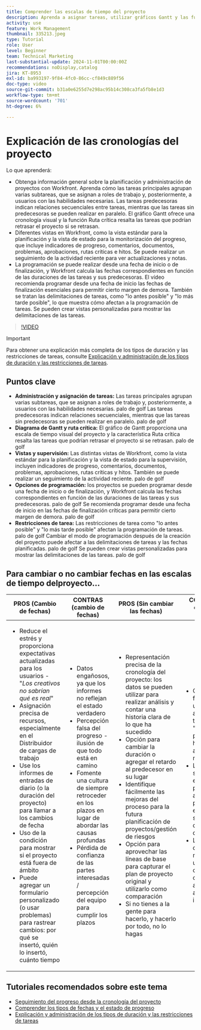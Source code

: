 ```yaml
---
title: Comprender las escalas de tiempo del proyecto
description: Aprenda a asignar tareas, utilizar gráficos Gantt y las funciones de ruta crítica, supervisar proyectos mediante vistas, programar tareas de forma eficaz y aplicar restricciones para una planificación óptima de los proyectos.
activity: use
feature: Work Management
thumbnail: 335213.jpeg
type: Tutorial
role: User
level: Beginner
team: Technical Marketing
last-substantial-update: 2024-11-01T00:00:00Z
recommendations: noDisplay,catalog
jira: KT-8953
exl-id: ba993197-9f84-4fc0-86cc-cf849c889f56
doc-type: video
source-git-commit: b31a0e6255d7e298ac95b14c308ca3fa5fb8e1d3
workflow-type: tm+mt
source-wordcount: '701'
ht-degree: 6%

---
```


# Explicación de las cronologías del proyecto

Lo que aprenderá:

* Obtenga información general sobre la planificación y administración de proyectos con Workfront. Aprenda cómo las tareas principales agrupan varias subtareas, que se asignan a roles de trabajo y, posteriormente, a usuarios con las habilidades necesarias. Las tareas predecesoras indican relaciones secuenciales entre tareas, mientras que las tareas sin predecesoras se pueden realizar en paralelo. El gráfico Gantt ofrece una cronología visual y la función Ruta crítica resalta las tareas que podrían retrasar el proyecto si se retrasan.
* Diferentes vistas en Workfront, como la vista estándar para la planificación y la vista de estado para la monitorización del progreso, que incluye indicadores de progreso, comentarios, documentos, problemas, aprobaciones, rutas críticas e hitos. Se puede realizar un seguimiento de la actividad reciente para ver actualizaciones y notas.
* La programación se puede realizar desde una fecha de inicio o de finalización, y Workfront calcula las fechas correspondientes en función de las duraciones de las tareas y sus predecesoras. El vídeo recomienda programar desde una fecha de inicio las fechas de finalización esenciales para permitir cierto margen de demora. También se tratan las delimitaciones de tareas, como &quot;lo antes posible&quot; y &quot;lo más tarde posible&quot;, lo que muestra cómo afectan a la programación de tareas. Se pueden crear vistas personalizadas para mostrar las delimitaciones de las tareas.

>[!VIDEO](https://video.tv.adobe.com/v/3435838/?quality=12&learn=on&enablevpops&captions=spa)

>[!IMPORTANT]
>
>Para obtener una explicación más completa de los tipos de duración y las restricciones de tareas, consulte [Explicación y administración de los tipos de duración y las restricciones de tareas](/help/manage-work/intermediate-projects/understand-and-manage-duration-types-and-task-constraints.md).

## Puntos clave

* **Administración y asignación de tareas:** Las tareas principales agrupan varias subtareas, que se asignan a roles de trabajo y, posteriormente, a usuarios con las habilidades necesarias. palo de golf Las tareas predecesoras indican relaciones secuenciales, mientras que las tareas sin predecesoras se pueden realizar en paralelo. palo de golf
* **Diagrama de Gantt y ruta crítica:** El gráfico de Gantt proporciona una escala de tiempo visual del proyecto y la característica Ruta crítica resalta las tareas que podrían retrasar el proyecto si se retrasan. palo de golf
* **Vistas y supervisión:** Las distintas vistas de Workfront, como la vista estándar para la planificación y la vista de estado para la supervisión, incluyen indicadores de progreso, comentarios, documentos, problemas, aprobaciones, rutas críticas y hitos. También se puede realizar un seguimiento de la actividad reciente. palo de golf
* **Opciones de programación:** los proyectos se pueden programar desde una fecha de inicio o de finalización, y Workfront calcula las fechas correspondientes en función de las duraciones de las tareas y sus predecesoras. palo de golf Se recomienda programar desde una fecha de inicio en las fechas de finalización críticas para permitir cierto margen de demora. palo de golf
* **Restricciones de tarea:** Las restricciones de tarea como &quot;lo antes posible&quot; y &quot;lo más tarde posible&quot; afectan la programación de tareas. palo de golf Cambiar el modo de programación después de la creación del proyecto puede afectar a las delimitaciones de tareas y las fechas planificadas. palo de golf Se pueden crear vistas personalizadas para mostrar las delimitaciones de las tareas. palo de golf


## Para cambiar o no cambiar fechas en las escalas de tiempo del &#x200B;proyecto...

| PROS (Cambio de fechas) | CONTRAS (cambio de fechas) | PROS (Sin cambiar las fechas) | CONTRAS (no cambia las fechas) |
|---------------------------|---------------------------|---------------------------|---------------------------|
| <ul><li>Reduce el estrés y proporciona expectativas actualizadas para los usuarios - &quot;_Los creativos no sabrían qué es real_&quot;</li><li>Asignación precisa de recursos, especialmente en el Distribuidor de cargas de trabajo</li><li>Use los informes de entradas de diario (o la duración del proyecto) para llamar a los cambios de fecha</li><li>Uso de la condición para mostrar si el proyecto está fuera de ámbito</li><li>Puede agregar un formulario personalizado (o usar problemas) para rastrear cambios: por qué se insertó, quién lo insertó, cuánto tiempo</li></ul> | <ul></li><li>Datos engañosos, ya que los informes no reflejan el estado verdadero</li><li>Percepción falsa del progreso - ilusión de que todo está en camino&#x200B;</li><li>Fomente una cultura de siempre retroceder en los plazos en lugar de abordar las causas profundas&#x200B;</li><li>Pérdida de confianza de las partes interesadas / percepción del equipo para cumplir los plazos </li></ul> | <ul></li><li>Representación precisa de la cronología del proyecto: los datos se pueden utilizar para realizar análisis y contar una historia clara de lo que ha sucedido</li><li>Opción para cambiar la duración o agregar el retardo al predecesor en su lugar</li><li>Identifique fácilmente las mejoras del proceso para la futura planificación de proyectos/gestión de riesgos&#x200B;</li><li>Opción para aprovechar las líneas de base para capturar el plan de proyecto original y utilizarlo como comparación</li><li>Si no tienes a la gente para hacerlo, y hacerlo por todo, no lo hagas&#x200B;</li></ul> | <ul></li><li>Confusión y/o frustración del usuario: abundancia de tareas &quot;tardías&quot; a pesar del hecho de que acaba de ser notificado</li><li>Los recursos se asignaron efectivamente para asignarlos al plan original, pero ahora están sobrecargados de trabajo demorado</li><li>La cronología del proyecto no se puede usar para comunicar claramente las actualizaciones a las partes interesadas</li></ul> |


## Tutoriales recomendados sobre este tema

* [Seguimiento del progreso desde la cronología del proyecto](/help/manage-work/project-timelines/track-work-progress-from-the-project-timeline.md)
* [Comprender los tipos de fechas y el estado de progreso](/help/manage-work/project-timelines/understand-task-dates-and-progress-status.md)
* [Explicación y administración de los tipos de duración y las restricciones de tareas](/help/manage-work/intermediate-projects/understand-and-manage-duration-types-and-task-constraints.md)

